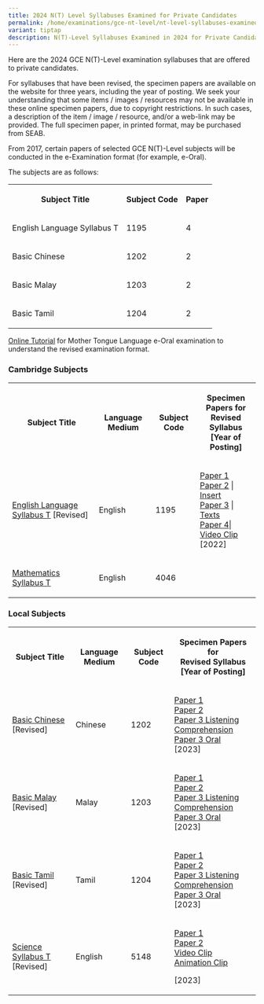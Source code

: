 ```yaml
---
title: 2024 N(T) Level Syllabuses Examined for Private Candidates
permalink: /home/examinations/gce-nt-level/nt-level-syllabuses-examined-for-private-candidates-2024/
variant: tiptap
description: N(T)-Level Syllabuses Examined in 2024 for Private Candidates
---
```

<p>Here are the 2024 GCE N(T)-Level examination syllabuses that are offered
to private candidates.</p>
<p>For syllabuses that have been revised, the specimen papers are available
on the website for three years, including the year of posting. We seek
your understanding that some items / images / resources may not be available
in these online specimen papers, due to copyright restrictions. In such
cases, a description of the item / image / resource, and/or a web-link
may be provided. The full specimen paper, in printed format, may be purchased
from SEAB.</p>
<p>From 2017, certain papers of selected GCE N(T)-Level subjects will be
conducted in the e-Examination format (for example, e-Oral).</p>
<p>The subjects are as follows:</p>
<table style="minWidth: 75px">
<colgroup>
<col>
<col>
<col>
</colgroup>
<tbody>
<tr>
<th rowspan="1" colspan="1">
<p><strong>Subject Title</strong>
</p>
</th>
<th rowspan="1" colspan="1">
<p><strong>Subject Code</strong>
</p>
</th>
<th rowspan="1" colspan="1">
<p><strong>Paper</strong>
</p>
</th>
</tr>
<tr>
<td rowspan="1" colspan="1">
<p>English Language Syllabus T</p>
</td>
<td rowspan="1" colspan="1">
<p>1195</p>
</td>
<td rowspan="1" colspan="1">
<p>4</p>
</td>
</tr>
<tr>
<td rowspan="1" colspan="1">
<p>Basic Chinese</p>
</td>
<td rowspan="1" colspan="1">
<p>1202</p>
</td>
<td rowspan="1" colspan="1">
<p>2</p>
</td>
</tr>
<tr>
<td rowspan="1" colspan="1">
<p>Basic Malay</p>
</td>
<td rowspan="1" colspan="1">
<p>1203</p>
</td>
<td rowspan="1" colspan="1">
<p>2</p>
</td>
</tr>
<tr>
<td rowspan="1" colspan="1">
<p>Basic Tamil</p>
</td>
<td rowspan="1" colspan="1">
<p>1204</p>
</td>
<td rowspan="1" colspan="1">
<p>2</p>
</td>
</tr>
</tbody>
</table>
<p><a href="https://spitbreak.github.io/eoral.seab/" rel="noopener noreferrer nofollow" target="_blank"><u>Online Tutorial</u></a> for
Mother Tongue Language e-Oral examination to understand the revised examination
format.</p>
<h3><strong>Cambridge Subjects</strong></h3>
<table style="minWidth: 100px">
<colgroup>
<col>
<col>
<col>
<col>
</colgroup>
<tbody>
<tr>
<th rowspan="1" colspan="1">
<p><strong>Subject Title</strong>
</p>
</th>
<th rowspan="1" colspan="1">
<p><strong>Language Medium</strong>
</p>
</th>
<th rowspan="1" colspan="1">
<p><strong>Subject Code</strong>
</p>
</th>
<th rowspan="1" colspan="1">
<p><strong>Specimen Papers for<br>Revised Syllabus<br>[Year of Posting]</strong>
</p>
</th>
</tr>
<tr>
<td rowspan="1" colspan="1">
<p><a href="https://www.seab.gov.sg/docs/default-source/national-examinations/syllabus/nlevel/2024syllabus/1195_y24_sy.pdf" rel="noopener noreferrer nofollow" target="_blank"><u>English Language Syllabus T</u></a> [Revised]</p>
</td>
<td rowspan="1" colspan="1">
<p>English</p>
</td>
<td rowspan="1" colspan="1">
<p>1195</p>
</td>
<td rowspan="1" colspan="1">
<p><a href="https://www.seab.gov.sg/docs/default-source/national-examinations/syllabus/nlevel/2023syllabus/1195_y23_sp_1.pdf" rel="noopener noreferrer nofollow" target="_blank"><u>Paper 1</u></a> 
<br><a href="https://www.seab.gov.sg/docs/default-source/national-examinations/syllabus/nlevel/2023syllabus/1195_y23_sp_2.pdf" rel="noopener noreferrer nofollow" target="_blank"><u>Paper 2</u></a>&nbsp;|
<a href="https://www.seab.gov.sg/docs/default-source/national-examinations/syllabus/nlevel/2023syllabus/1195_y23_si_2.pdf" rel="noopener noreferrer nofollow" target="_blank"><u>Insert</u> 
</a>
<br><a href="https://www.seab.gov.sg/docs/default-source/national-examinations/syllabus/nlevel/2023syllabus/1195_y23_sp_3.pdf" rel="noopener noreferrer nofollow" target="_blank"><u>Paper 3</u></a>&nbsp;|
<a href="https://www.seab.gov.sg/docs/default-source/national-examinations/syllabus/nlevel/2023syllabus/1195_y23_st_3.pdf" rel="noopener noreferrer nofollow" target="_blank"><u>Texts</u> 
</a>
<br><a href="https://www.seab.gov.sg/docs/default-source/national-examinations/syllabus/nlevel/2023syllabus/1195_y23_sp_4.pdf" rel="noopener noreferrer nofollow" target="_blank"><u>Paper 4</u></a>|
<a href="https://www.seab.gov.sg/videos/default-source/syllabuses-videos/1195_y23_p4_sv.mp4" rel="noopener noreferrer nofollow" target="_blank"><u>Video Clip</u> 
</a>
<br>[2022]</p>
</td>
</tr>
<tr>
<td rowspan="1" colspan="1">
<p><a href="https://www.seab.gov.sg/docs/default-source/national-examinations/syllabus/nlevel/2024syllabus/4046_y24_sy.pdf" rel="noopener noreferrer nofollow" target="_blank"><u>Mathematics Syllabus T</u></a>
</p>
</td>
<td rowspan="1" colspan="1">
<p>English</p>
</td>
<td rowspan="1" colspan="1">
<p>4046</p>
</td>
<td rowspan="1" colspan="1">
<p></p>
</td>
</tr>
</tbody>
</table>
<h3><strong>Local Subjects</strong></h3>
<table style="minWidth: 100px">
<colgroup>
<col>
<col>
<col>
<col>
</colgroup>
<tbody>
<tr>
<th rowspan="1" colspan="1">
<p><strong>Subject Title</strong>
</p>
</th>
<th rowspan="1" colspan="1">
<p><strong>Language Medium</strong>
</p>
</th>
<th rowspan="1" colspan="1">
<p><strong>Subject Code</strong>
</p>
</th>
<th rowspan="1" colspan="1">
<p><strong>Specimen Papers for<br>Revised Syllabus<br>[Year of Posting]</strong>
</p>
</th>
</tr>
<tr>
<td rowspan="1" colspan="1">
<p><a href="https://www.seab.gov.sg/docs/default-source/national-examinations/syllabus/nlevel/2024syllabus/1202_y24_sy.pdf" rel="noopener noreferrer nofollow" target="_blank"><u>Basic Chinese</u></a> [Revised]</p>
</td>
<td rowspan="1" colspan="1">
<p>Chinese</p>
</td>
<td rowspan="1" colspan="1">
<p>1202</p>
</td>
<td rowspan="1" colspan="1">
<p><a href="https://www.seab.gov.sg/docs/default-source/national-examinations/syllabus/nlevel/2024syllabus/1202_y24_sp1.pdf" rel="noopener noreferrer nofollow" target="_blank"><u>Paper 1</u></a> 
<br><a href="https://www.seab.gov.sg/docs/default-source/national-examinations/syllabus/nlevel/2024syllabus/1202_y24_sp2.pdf" rel="noopener noreferrer nofollow" target="_blank"><u>Paper 2</u></a> 
<br><a href="https://www.seab.gov.sg/docs/default-source/national-examinations/syllabus/nlevel/2024syllabus/1202_y24_sp3lc.pdf" rel="noopener noreferrer nofollow" target="_blank"><u>Paper 3 Listening Comprehension</u></a> 
<br><a href="https://www.seab.gov.sg/docs/default-source/national-examinations/syllabus/nlevel/2024syllabus/1202_y24_sp3oral.pdf" rel="noopener noreferrer nofollow" target="_blank"><u>Paper 3 Oral</u></a> 
<br>[2023]</p>
</td>
</tr>
<tr>
<td rowspan="1" colspan="1">
<p><a href="https://www.seab.gov.sg/docs/default-source/national-examinations/syllabus/nlevel/2024syllabus/1203_y24_sy.pdf" rel="noopener noreferrer nofollow" target="_blank"><u>Basic Malay</u></a> [Revised]</p>
</td>
<td rowspan="1" colspan="1">
<p>Malay</p>
</td>
<td rowspan="1" colspan="1">
<p>1203</p>
</td>
<td rowspan="1" colspan="1">
<p><a href="https://www.seab.gov.sg/docs/default-source/national-examinations/syllabus/nlevel/2024syllabus/1203_y24_sp1.pdf" rel="noopener noreferrer nofollow" target="_blank"><u>Paper 1</u></a> 
<br><a href="https://www.seab.gov.sg/docs/default-source/national-examinations/syllabus/nlevel/2024syllabus/1203_y24_sp2.pdf" rel="noopener noreferrer nofollow" target="_blank"><u>Paper 2</u></a> 
<br><a href="https://www.seab.gov.sg/docs/default-source/national-examinations/syllabus/nlevel/2024syllabus/1203_y24_sp3LC.pdf" rel="noopener noreferrer nofollow" target="_blank"><u>Paper 3 Listening Comprehension</u></a> 
<br><a href="https://www.seab.gov.sg/docs/default-source/national-examinations/syllabus/nlevel/2024syllabus/1203_y24_sp3Oral.pdf" rel="noopener noreferrer nofollow" target="_blank"><u>Paper 3 Oral<br></u></a>[2023]</p>
</td>
</tr>
<tr>
<td rowspan="1" colspan="1">
<p><a href="https://www.seab.gov.sg/docs/default-source/national-examinations/syllabus/nlevel/2024syllabus/1204_y24_sy.pdf?sfvrsn=18a8a4e0_2" rel="noopener noreferrer nofollow" target="_blank"><u>Basic Tamil</u></a> [Revised]</p>
</td>
<td rowspan="1" colspan="1">
<p>Tamil</p>
</td>
<td rowspan="1" colspan="1">
<p>1204</p>
</td>
<td rowspan="1" colspan="1">
<p><a href="https://www.seab.gov.sg/docs/default-source/national-examinations/syllabus/nlevel/2024syllabus/1204_y24_sp1.pdf?sfvrsn=7f9f200d_2" rel="noopener noreferrer nofollow" target="_blank"><u>Paper 1</u></a> 
<br><a href="https://www.seab.gov.sg/docs/default-source/national-examinations/syllabus/nlevel/2024syllabus/1204_y24_sp2.pdf?sfvrsn=36ef0ee_2" rel="noopener noreferrer nofollow" target="_blank"><u>Paper 2</u></a> 
<br><a href="https://www.seab.gov.sg/docs/default-source/national-examinations/syllabus/nlevel/2024syllabus/1204_y24_sp3lc.pdf?sfvrsn=79511d0e_2" rel="noopener noreferrer nofollow" target="_blank"><u>Paper 3 Listening Comprehension</u></a> 
<br><a href="https://www.seab.gov.sg/docs/default-source/national-examinations/syllabus/nlevel/2024syllabus/1204_y24_sporal.pdf?sfvrsn=b47ac04_2" rel="noopener noreferrer nofollow" target="_blank"><u>Paper 3 Oral</u></a> 
<br>[2023]</p>
</td>
</tr>
<tr>
<td rowspan="1" colspan="1">
<p><a href="https://www.seab.gov.sg/docs/default-source/national-examinations/syllabus/nlevel/2024syllabus/5148_y24_sy.pdf" rel="noopener noreferrer nofollow" target="_blank"><u>Science Syllabus T</u></a> [Revised]</p>
</td>
<td rowspan="1" colspan="1">
<p>English</p>
</td>
<td rowspan="1" colspan="1">
<p>5148</p>
</td>
<td rowspan="1" colspan="1">
<p><a href="https://www.seab.gov.sg/docs/default-source/national-examinations/syllabus/nlevel/2024syllabus/5148_y24_sp_1.pdf" rel="noopener noreferrer nofollow" target="_blank"><u>Paper 1</u></a> 
<br><a href="https://www.seab.gov.sg/docs/default-source/national-examinations/syllabus/nlevel/2024syllabus/5148_y24_sp_2.pdf" rel="noopener noreferrer nofollow" target="_blank"><u>Paper 2</u></a> 
<br><a href="https://www.seab.gov.sg/videos/default-source/science-syllabus-video/5148_y24_p1_video.mp4?sfvrsn=f13428d3_2" rel="noopener noreferrer nofollow" target="_blank"><u>Video Clip</u></a> 
<br><a href="https://www.seab.gov.sg/videos/default-source/science-syllabus-video/5148_y24_p1_animation.mp4?sfvrsn=b5df17a7_2" rel="noopener noreferrer nofollow" target="_blank"><u>Animation Clip<br></u></a>
</p>
<p>[2023]</p>
</td>
</tr>
</tbody>
</table>
<p></p>